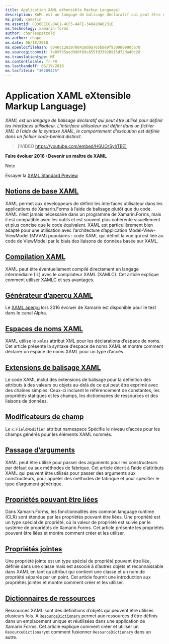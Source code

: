```yaml
---
title: Application XAML eXtensible Markup Language)
description: XAML est un langage de balisage déclaratif qui peut être utilisé pour définir les interfaces utilisateur. L’interface utilisateur est défini dans un fichier XML à l’aide de la syntaxe XAML, le comportement d’exécution est définie dans un fichier code-behind distinct.
ms.prod: xamarin
ms.assetid: CD30EECC-8AC1-4CF5-A4FE-348420A6231E
ms.technology: xamarin-forms
author: charlespetzold
ms.author: chape
ms.date: 06/18/2018
ms.openlocfilehash: c040c12829708418d0a705b8e9f930989900c678
ms.sourcegitcommit: 7a89735aed9ddf89c855fd33928915d72da40c2d
ms.translationtype: MT
ms.contentlocale: fr-FR
ms.lasthandoff: 06/19/2018
ms.locfileid: "36209425"
---
```

# <a name="extensible-application-markup-language-xaml"></a>Application XAML eXtensible Markup Language)

_XAML est un langage de balisage déclaratif qui peut être utilisé pour définir les interfaces utilisateur. L’interface utilisateur est défini dans un fichier XML à l’aide de la syntaxe XAML, le comportement d’exécution est définie dans un fichier code-behind distinct._

> [!VIDEO https://youtube.com/embed/H6UOrSyhTEE]

**Faire évoluer 2016 : Devenir un maître de XAML**

> [!NOTE]
> Essayer la [XAML Standard Preview](standard/index.md)

<a name="xaml" />

## <a name="xaml-basicsxaml-basicsindexmd"></a>[Notions de base XAML](xaml-basics/index.md)

XAML permet aux développeurs de définir les interfaces utilisateur dans les applications de Xamarin.Forms à l’aide de balisage plutôt que du code. XAML n’est jamais nécessaire dans un programme de Xamarin.Forms, mais il est compatible avec les outils et est souvent plus cohérente visuellement et plus concise que le code équivalent. XAML est particulièrement bien adapté pour une utilisation avec l’architecture d’application Model-View-ViewModel (MVVM) populaires : code XAML qui définit la vue qui est liée au code de ViewModel par le biais des liaisons de données basée sur XAML.

## <a name="xaml-compilationxamlcmd"></a>[Compilation XAML](xamlc.md)

XAML peut être éventuellement compilé directement en langage intermédiaire (IL) avec le compilateur XAML (XAMLC). Cet article explique comment utiliser XAMLC et ses avantages.

## <a name="xaml-previewerxaml-previewermd"></a>[Générateur d’aperçu XAML](xaml-previewer.md)

Le [XAML aperçu](~/xamarin-forms/xaml/xaml-previewer.md) lors 2016 évoluer de Xamarin est disponible pour le test dans le canal Alpha.

## <a name="xaml-namespacesnamespacesmd"></a>[Espaces de noms XAML](namespaces.md)

XAML utilise le `xmlns` attribut XML pour les déclarations d’espace de noms. Cet article présente la syntaxe d’espace de noms XAML et montre comment déclarer un espace de noms XAML pour un type d’accès.

## <a name="xaml-markup-extensionsmarkup-extensionsindexmd"></a>[Extensions de balisage XAML](markup-extensions/index.md)

Le code XAML inclut des extensions de balisage pour la définition des attributs à des valeurs ou objets au-delà de ce qui peut être exprimé avec des chaînes simples. Ceux-ci incluent le référencement de constantes, les propriétés statiques et les champs, les dictionnaires de ressources et des liaisons de données.

## <a name="field-modifiersfield-modifiersmd"></a>[Modificateurs de champ](field-modifiers.md)

Le `x:FieldModifier` attribut namespace Spécifie le niveau d’accès pour les champs générés pour les éléments XAML nommés.

## <a name="passing-argumentspassing-argumentsmd"></a>[Passage d’arguments](passing-arguments.md)

XAML peut être utilisé pour passer des arguments pour les constructeurs par défaut ou aux méthodes de fabrique. Cet article décrit à l’aide d’attributs XAML qui peuvent être utilisés pour passer des arguments aux constructeurs, pour appeler des méthodes de fabrique et pour spécifier le type d’argument générique.

## <a name="bindable-propertiesbindable-propertiesmd"></a>[Propriétés pouvant être liées](bindable-properties.md)

Dans Xamarin.Forms, les fonctionnalités des common language runtime (CLR) sont étendue par les propriétés pouvant être liées. Une propriété est un type spécial de propriété, où la valeur de propriété est suivie par le système de propriétés de Xamarin.Forms. Cet article présente les propriétés pouvant être liées et montre comment créer et les utiliser.

## <a name="attached-propertiesattached-propertiesmd"></a>[Propriétés jointes](attached-properties.md)

Une propriété jointe est un type spécial de propriété pouvant être liée, définie dans une classe mais est associé à d’autres objets et reconnaissable dans XAML en tant qu’attribut qui contient une classe et un nom de propriété séparés par un point. Cet article fournit une introduction aux propriétés jointes et montre comment créer et les utiliser.

## <a name="resource-dictionariesresource-dictionariesmd"></a>[Dictionnaires de ressources](resource-dictionaries.md)

Ressources XAML sont des définitions d’objets qui peuvent être utilisés plusieurs fois. A [ `ResourceDictionary` ](https://developer.xamarin.com/api/type/Xamarin.Forms.ResourceDictionary/) permet aux ressources d’être définis dans un emplacement unique et réutilisées dans une application de Xamarin.Forms. Cet article explique comment créer et utiliser un `ResourceDictionary`et comment fusionner `ResourceDictionary` dans un autre.
